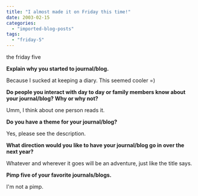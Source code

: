 ```yaml
---
title: "I almost made it on Friday this time!"
date: 2003-02-15
categories: 
  - "imported-blog-posts"
tags: 
  - "friday-5"
---
```


the friday five

**Explain why you started to journal/blog.**

Because I sucked at keeping a diary. This seemed cooler =)

**Do people you interact with day to day or family members know about your journal/blog? Why or why not?**

Umm, I think about one person reads it.

**Do you have a theme for your journal/blog?**

Yes, please see the description.

**What direction would you like to have your journal/blog go in over the next year?**

Whatever and wherever it goes will be an adventure, just like the title says.

**Pimp five of your favorite journals/blogs.**

I'm not a pimp.
